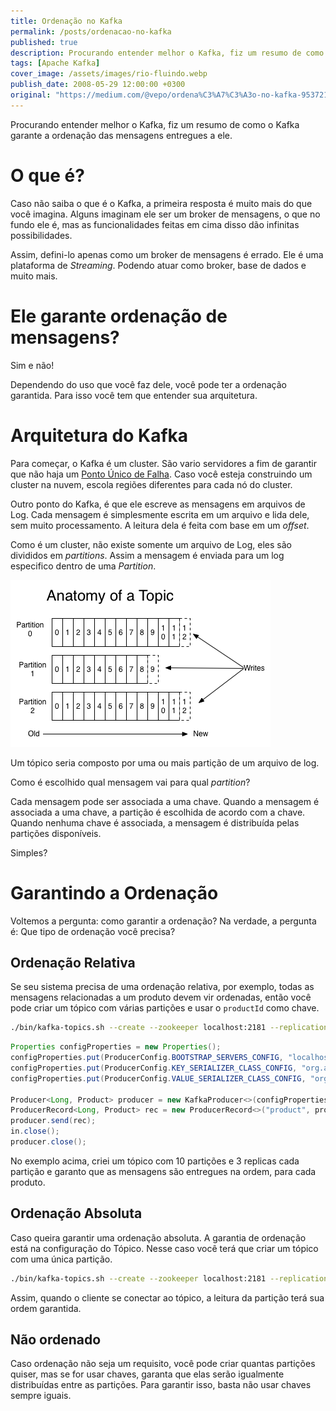 ```yaml
---
title: Ordenação no Kafka
permalink: /posts/ordenacao-no-kafka
published: true
description: Procurando entender melhor o Kafka, fiz um resumo de como o Kafka garante a ordenação das mensagens entregues a ele.
tags: [Apache Kafka]
cover_image: /assets/images/rio-fluindo.webp
publish_date: 2008-05-29 12:00:00 +0300
original: "https://medium.com/@vepo/ordena%C3%A7%C3%A3o-no-kafka-953721ee7468"
---
```


Procurando entender melhor o Kafka, fiz um resumo de como o Kafka garante a ordenação das mensagens entregues a ele.

# O que é?

Caso não saiba o que é o Kafka, a primeira resposta é muito mais do que você imagina. Alguns imaginam ele ser um broker de mensagens, o que no fundo ele é, mas as funcionalidades feitas em cima disso dão infinitas possibilidades.

Assim, defini-lo apenas como um broker de mensagens é errado. Ele é uma plataforma de _Streaming_. Podendo atuar como broker, base de dados e muito mais.

# Ele garante ordenação de mensagens?

Sim e não!

Dependendo do uso que você faz dele, você pode ter a ordenação garantida. Para isso você tem que entender sua arquitetura.

# Arquitetura do Kafka

Para começar, o Kafka é um cluster. São vario servidores a fim de garantir que não haja um [Ponto Único de Falha](https://en.wikipedia.org/wiki/Single_point_of_failure). Caso você esteja construindo um cluster na nuvem, escola regiões diferentes para cada nó do cluster.

Outro ponto do Kafka, é que ele escreve as mensagens em arquivos de Log. Cada mensagem é simplesmente escrita em um arquivo e lida dele, sem muito processamento. A leitura dela é feita com base em um _offset_.

Como é um cluster, não existe somente um arquivo de Log, eles são divididos em _partitions_. Assim a mensagem é enviada para um log especifico dentro de uma _Partition_.

![Anatomia de um Tópico](/assets/images/kafka/topico.png)

Um tópico seria composto por uma ou mais partição de um arquivo de log.

Como é escolhido qual mensagem vai para qual _partition_?

Cada mensagem pode ser associada a uma chave. Quando a mensagem é associada a uma chave, a partição é escolhida de acordo com a chave. Quando nenhuma chave é associada, a mensagem é distribuída pelas partições disponíveis.

Simples?

# Garantindo a Ordenação

Voltemos a pergunta: como garantir a ordenação? Na verdade, a pergunta é: Que tipo de ordenação você precisa?

## Ordenação Relativa

Se seu sistema precisa de uma ordenação relativa, por exemplo, todas as mensagens relacionadas a um produto devem vir ordenadas, então você pode criar um tópico com várias partições e usar o `productId` como chave.

```bash
./bin/kafka-topics.sh --create --zookeeper localhost:2181 --replication-factor 3 --partitions 10 --topic product
```

```java
Properties configProperties = new Properties();
configProperties.put(ProducerConfig.BOOTSTRAP_SERVERS_CONFIG, "localhost:9092");
configProperties.put(ProducerConfig.KEY_SERIALIZER_CLASS_CONFIG, "org.apache.kafka.common.serialization.LongSerializer");
configProperties.put(ProducerConfig.VALUE_SERIALIZER_CLASS_CONFIG, "org.vepo.MySerializer");

Producer<Long, Product> producer = new KafkaProducer<>(configProperties);
ProducerRecord<Long, Product> rec = new ProducerRecord<>("product", product.getId(), product);
producer.send(rec);
in.close();
producer.close();
```

No exemplo acima, criei um tópico com 10 partições e 3 replicas cada partição e garanto que as mensagens são entregues na ordem, para cada produto.

## Ordenação Absoluta

Caso queira garantir uma ordenação absoluta. A garantia de ordenação está na configuração do Tópico. Nesse caso você terá que criar um tópico com uma única partição.


```bash
./bin/kafka-topics.sh --create --zookeeper localhost:2181 --replication-factor 3 --partitions 1 --topic users
```

Assim, quando o cliente se conectar ao tópico, a leitura da partição terá sua ordem garantida.

## Não ordenado

Caso ordenação não seja um requisito, você pode criar quantas partições quiser, mas se for usar chaves, garanta que elas serão igualmente distribuídas entre as partições. Para garantir isso, basta não usar chaves sempre iguais.